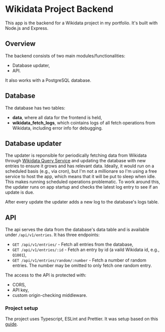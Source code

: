 # Wikidata Project Backend

This app is the backend for a Wikidata project in my portfolio. It's built with Node.js and Express.

## Overview

The backend consists of two main modules/functionalities:

- Database updater,
- API.

It also works with a PostgreSQL database.

## Database

The database has two tables:

- **data**, where all data for the frontend is held,
- **wikidata_fetch_logs**, which cointains logs of all fetch operations from Wikidata, including error info for debugging.

## Database updater

The updater is reponsible for periodically fetching data from Wikidata through [Wikidata Query Service](https://www.wikidata.org/wiki/Wikidata:Data_access#Wikidata_Query_Service) and updating the database with new entries to ensure it grows and has relevant data.
Ideally, it would run on a scheduled basis (e.g., via cron), but I'm not a millionare so I'm using a free service to host the app, which means that it will be put to sleep when idle. This makes running scheduled operations problematic.
To work around this, the updater runs on app startup and checks the latest log entry to see if an update is due.

After every update the updater adds a new log to the database's logs table.

## API

The api serves the data from the database's data table and is available under `/api/v1/entries`. It has three endpoints:

- `GET /api/v1/entries/` - Fetch all entries from the database,
- `GET /api/v1/entries/:id` - Fetch an entry by id (a vaild Wikidata id, e.g., `Q1001`),
- `GET /api/v1/entries/random/:number` - Fetch a number of random entries. The number may be omitted to only fetch one random entry.

The access to the API is protected with:

- CORS,
- API key,
- custom origin-checking middleware.

### Project setup

The project uses Typescript, ESLint and Prettier. It was setup based on this [guide](https://medium.com/@gabrieldrouin/node-js-2025-guide-how-to-setup-express-js-with-typescript-eslint-and-prettier-b342cd21c30d).
